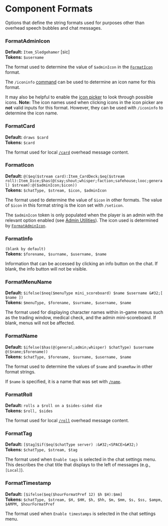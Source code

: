 # Component Formats

Options that define the string formats used for purposes other than overhead speech bubbles and chat messages.

### FormatAdminIcon
**Default:** `Item_Sledgehamer` [sic]  
**Tokens:** `$username`  

The format used to determine the value of `$adminIcon` in the [`FormatIcon`](#formaticon) format.

The `/iconinfo` [command](../user-guide/admins.md#commands) can be used to determine an icon name for this format.

It may also be helpful to enable the [icon picker](../sandbox-options/feature-flags.md#enableiconpicker) to look through possible icons.
**Note:** The icon names used when clicking icons in the icon picker are **not** valid inputs for this format.
However, they can be used with `/iconinfo` to determine the icon name.

### FormatCard
**Default:** `draws $card`  
**Tokens:** `$card`  

The format used for local [`/card`](./chat-formats.md#chatformatcard) overhead message content.

### FormatIcon
**Default:** `@($eq($stream card):Item_CardDeck;$eq($stream roll):Item_Dice;$has(@(say;shout;whisper;faction;safehouse;looc;general) $stream):@($adminIcon;$icon))`  
**Tokens:** `$chatType, $stream, $icon, $adminIcon`  

The format used to determine the value of `$icon` in other formats.
The value of `$icon` in this format string is the icon set with `/seticon`.

The `$adminIcon` token is only populated when the player is an admin with the relevant option enabled (see [Admin Utilities](../user-guide/admins.md#admin-menu)).
The icon used is determined by [`FormatAdminIcon`](#formatadminicon).

### FormatInfo
`(blank by default)`  
**Tokens:** `$forename, $surname, $username, $name`  

Information that can be accessed by clicking an info button on the chat.
If blank, the info button will not be visible.

### FormatMenuName
**Default:** `$ifelse($neq($menuType mini_scoreboard) $name $username &#32;[ $name ])`  
**Tokens:** `$menuType, $forename, $surname, $username, $name`  

The format used for displaying character names within in-game menus such as the trading window, medical check, and the admin mini-scoreboard.
If blank, menus will not be affected.

### FormatName
**Default:** `$ifelse($has(@(general;admin;whisper) $chatType) $username @($name;$forename))`  
**Tokens:** `$chatType, $forename, $surname, $username, $name`  

The format used to determine the values of `$name` and `$nameRaw` in other format strings.

If `$name` is specified, it is a name that was set with [`/name`](./feature-flags.md#enablesetname).

### FormatRoll
**Default:** `rolls a $roll on a $sides-sided die`  
**Tokens:** `$roll, $sides`  

The format used for local [`/roll`](./chat-formats.md#chatformatroll) overhead message content.

### FormatTag
**Default:** `[$tag]$if($eq($chatType server) :&#32;<SPACE>&#32;)`  
**Tokens:** `$chatType, $stream, $tag`  

The format used when `Enable tags` is selected in the chat settings menu.
This describes the chat title that displays to the left of messages (e.g., `[Local]`).

### FormatTimestamp
**Default:** `[$ifelse($eq($hourFormatPref 12) $h $H):$mm]`  
**Tokens:** `$chatType, $stream, $H, $HH, $h, $hh, $m, $mm, $s, $ss, $ampm, $AMPM, $hourFormatPref`  

The format used when `Enable timestamps` is selected in the chat settings menu.
